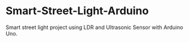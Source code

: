 # Smart-Street-Light-Arduino
Smart street light project using LDR and Ultrasonic Sensor with Arduino Uno.
